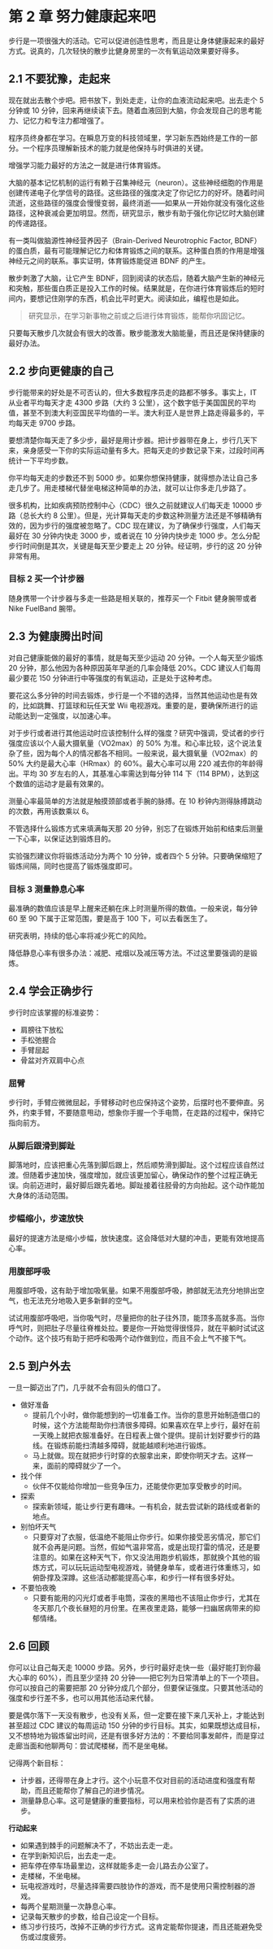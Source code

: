 # 第 2 章 努力健康起来吧

步行是一项很强大的活动。它可以促进创造性思考，而且是让身体健康起来的最好方式。说真的，几次轻快的散步比健身房里的一次有氧运动效果要好得多。

## 2.1 不要犹豫，走起来
现在就出去散个步吧。把书放下，到处走走，让你的血液流动起来吧。出去走个 5 分钟或 10 分钟，回来再继续读下去。随着血液回到大脑，你会发现自己的思考能力、记忆力和专注力都增强了。

程序员终身都在学习。在瞬息万变的科技领域里，学习新东西始终是工作的一部分。一个程序员理解新技术的能力就是他保持与时俱进的关键。

增强学习能力最好的方法之一就是进行体育锻炼。

大脑的基本记忆机制的运行有赖于召集神经元（neuron）。这些神经细胞的作用是创建传递电子化学信号的路径。这些路径的强度决定了你记忆力的好坏。随着时间流逝，这些路径的强度会慢慢变弱，最终消逝——如果从一开始你就没有强化这些路径，这种衰减会更加明显。然而，研究显示，散步有助于强化你记忆时大脑创建的传递路径。

有一类叫做脑源性神经营养因子（Brain-Derived Neurotrophic Factor, BDNF）的蛋白质，最有可能理解记忆力和体育锻炼之间的联系。这种蛋白质的作用是增强神经元之间的联系。事实证明，体育锻炼能促进 BDNF 的产生。

散步刺激了大脑，让它产生 BDNF，回到阅读的状态后，随着大脑产生新的神经元和突触，那些蛋白质正是投入工作的时候。结果就是，在你进行体育锻炼后的短时间内，要想记住刚学的东西，机会比平时更大。阅读如此，编程也是如此。

> 研究显示，在学习新事物之前或之后进行体育锻炼，能帮你巩固记忆。

只要每天散步几次就会有很大的改善。散步能激发大脑能量，而且还是保持健康的最好办法。

## 2.2 步向更健康的自己
步行能带来的好处是不可否认的，但大多数程序员走的路都不够多。事实上，IT 从业者平均每天才走 4300 步路（大约 3 公里），这个数字低于美国国民的平均值，甚至不到澳大利亚国民平均值的一半。澳大利亚人是世界上路走得最多的，平均每天走 9700 步路。

要想清楚你每天走了多少步，最好是用计步器。把计步器带在身上，步行几天下来，亲身感受一下你的实际运动量有多大。把每天走的步数记录下来，过段时间再统计一下平均步数。

你平均每天走的步数还不到 5000 步。如果你想保持健康，就得想办法让自己多走几步了。用走楼梯代替坐电梯这种简单的办法，就可以让你多走几步路了。

很多机构，比如疾病预防控制中心（CDC）很久之前就建议人们每天走 10000 步路（总长大约 8 公里）。但是，光计算每天走的步数这种测量方法还是不够精确有效的，因为步行的强度被忽略了。CDC 现在建议，为了确保步行强度，人们每天最好在 30 分钟内快走 3000 步，或者说在 10 分钟内快步走 1000 步。怎么分配步行时间倒是其次，关键是每天至少要走上 20 分钟。经证明，步行的这 20 分钟非常有用。

### 目标 2 买一个计步器
随身携带一个计步器与多走一些路是相关联的，推荐买一个 Fitbit 健身腕带或者 Nike FuelBand 腕带。

## 2.3 为健康腾出时间
对自己健康能做的最好的事情，就是每天至少运动 20 分钟。一个人每天至少锻炼 20 分钟，那么他因为各种原因英年早逝的几率会降低 20%。CDC 建议人们每周最少要花 150 分钟进行中等强度的有氧运动，正是处于这种考虑。

要花这么多分钟的时间去锻炼，步行是一个不错的选择，当然其他运动也是有效的，比如跳舞、打篮球和玩任天堂 Wii 电视游戏。重要的是，要确保所进行的运动能达到一定强度，以加速心率。

对于步行或者进行其他运动时应该控制什么样的强度？研究中强调，受试者的步行强度应该以个人最大摄氧量（VO2max）的 50% 为准。和心率比较，这个说法复杂了些，因为每个人的情况都各不相同。一般来说，最大摄氧量（VO2max）的 50% 大约是最大心率（HRmax）的 60%。最大心率可以用 220 减去你的年龄得出。平均 30 岁左右的人，其基准心率需达到每分钟 114 下（114 BPM），达到这个数值的运动才是最有效果的。

测量心率最简单的方法就是触摸颈部或者手腕的脉搏。在 10 秒钟内测得脉搏跳动的次数，再用该数乘以 6。

不管选择什么锻炼方式来填满每天那 20 分钟，别忘了在锻炼开始前和结束后测量一下心率，以保证达到锻炼目的。

实验强烈建议你将锻炼活动分为两个 10 分钟，或者四个 5 分钟。只要确保缩短了锻炼间隔，同时也提高了锻炼强度即可。

### 目标 3 测量静息心率
最准确的数值应该是早上醒来还躺在床上时测量所得的数值。一般来说，每分钟 60 至 90 下属于正常范围，要是高于 100 下，可以去看医生了。

研究表明，持续的低心率将减少死亡的风险。

降低静息心率有很多办法：减肥、戒烟以及减压等方法。不过这里要强调的是锻炼。

## 2.4 学会正确步行
步行时应该掌握的标准姿势：
* 肩膀往下放松
* 手松弛握合
* 手臂屈起
* 骨盆对齐双肩中心点

### 屈臂
步行时，手臂应微微屈起，手臂移动时也应保持这个姿势，后摆时也不要伸直。另外，约束手臂，不要随意甩动，想象你手握一个手电筒，在走路的过程中，保持它指向前方。

### 从脚后跟滑到脚趾
脚落地时，应该把重心先落到脚后跟上，然后顺势滑到脚趾。这个过程应该自然过渡。但随着步速加快，强度增加，就应该更加留心，确保动作的整个过程正确无误。向前迈进时，最好脚后跟先着地。脚趾接着往胫骨的方向抬起。这个动作能加大身体的活动范围。

### 步幅缩小，步速放快
最好的提速方法是缩小步幅，放快速度。这会降低对大腿的冲击，更能有效地提高心率。

### 用腹部呼吸
用腹部呼吸，这有助于增加吸氧量。如果不用腹部呼吸，肺部就无法充分地排出空气，也无法充分地吸入更多新鲜的空气。

试试用腹部呼吸吧，当你吸气时，尽量把你的肚子往外顶，能顶多高就多高。当你呼气时，则把肚子尽量往脊椎处拉。要是你一开始觉得很怪异，就在平躺时试试这个动作。这个技巧有助于把呼和吸两个动作做到位，而且不会上气不接下气。

## 2.5 到户外去
一旦一脚迈出了门，几乎就不会有回头的借口了。
* 做好准备
    * 提前几个小时，做你能想到的一切准备工作。当你的意思开始制造借口的时候，这个方法能帮助你扫清很多障碍。如果喜欢在早上步行，最好在前一天晚上就把衣服准备好。在日程表上做个提供。提前计划好要步行的路线。在锻炼前能扫清越多障碍，就能越顺利地进行锻炼。
    * 马上就做。现在就把步行时穿的衣服拿出来，即使你明天才去。这样一来，面前的障碍就少了一个。
* 找个伴
    * 伙伴不仅能给你增加一些竞争压力，还能使你更加享受散步的时间。
* 探索
    * 探索新领域，能让步行更有趣味。一有机会，就去尝试新的路线或者新的地点。
* 别怕坏天气
    * 只要穿对了衣服，低温绝不能阻止你步行。如果你接受恶劣情况，那它们就不会再是问题。当然，假如气温非常高，或是出现打雷的情况，还是要注意的。如果在这种天气下，你又没法用跑步机锻炼，那就换个其他的锻炼方式，可以玩玩运动型电视游戏，骑健身单车，或者进行体重练习，如俯卧撑及深蹲。这些活动都能提高心率，和步行一样有很多好处。
* 不要怕夜晚
    * 只要有能用的闪光灯或者手电筒，深夜的黑暗也不该阻止你步行，尤其在冬天那几个夜长昼短的月份里。在黑夜里走路，能够一扫幽居病带来的抑郁情绪。

## 2.6 回顾
你可以让自己每天走 10000 步路。另外，步行时最好走快一些（最好能打到你最大心率的 60%），而且至少坚持 20 分钟——把它列为日常清单上的下一个项目。你可以按自己的需要把那 20 分钟分成几个部分，但要保证强度。只要其他活动的强度和步行差不多，也可以用其他活动来代替。

要是偶尔落下一天没有散步，也没有关系，但一定要在接下来几天补上，才能达到甚至超过 CDC 建议的每周运动 150 分钟的步行目标。其实，如果既想达成目标，又不想特地为锻炼留出时间，还是有很多好方法的：不要给同事发邮件，而是穿过走廊当面和他聊两句：尝试爬楼梯，而不是坐电梯。

记得两个新目标：
* 计步器，还得带在身上才行。这个小玩意不仅对目前的活动进度和强度有帮助，而且还能帮你了解自己的进步情况。
* 测量静息心率。这可是健康的重要指标，可以用来检验你是否有了实质的进步。

**行动起来**
* 如果遇到棘手的问题解决不了，不妨出去走一走。
* 在学到新知识后，出去走一走。
* 把车停在停车场最里边，这样就能多走一会儿路去办公室了。
* 走楼梯，不坐电梯。
* 玩电视游戏时，尽量选择需要四肢协作的游戏，而不是使用只需控制器的游戏。
* 每两个星期测量一次静息心率。
* 记录每天散步的步数，给自己设定一个目标。
* 练习步行技巧，改掉不正确的步行方式。这肯定能帮你提速，而且还能避免受伤或过度疲劳。

